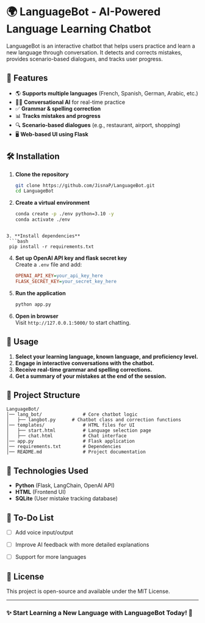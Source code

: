 # 🌍 LanguageBot - AI-Powered Language Learning Chatbot  

LanguageBot is an interactive chatbot that helps users practice and learn a new language through conversation. It detects and corrects mistakes, provides scenario-based dialogues, and tracks user progress.  

## 🚀 Features  
- 🌎 **Supports multiple languages** (French, Spanish, German, Arabic, etc.)  
- 🧑‍🏫 **Conversational AI** for real-time practice  
- ✅ **Grammar & spelling correction**  
- 📊 **Tracks mistakes and progress**  
- 🔍 **Scenario-based dialogues** (e.g., restaurant, airport, shopping)  
- 🖥️ **Web-based UI using Flask**  

## 🛠️ Installation  

1. **Clone the repository**  
   ```bash
   git clone https://github.com/JisnaP/LanguageBot.git
   cd LanguageBot
   ```

2. **Create a virtual environment**  
   ```bash
   conda create -p ./env python=3.10 -y
   conda activate ./env
  ```

3. **Install dependencies**  
   ```bash
   pip install -r requirements.txt
   ```
   
4. **Set up OpenAI API key and flask secret key**  
   Create a `.env` file and add:  
   ```ini
   OPENAI_API_KEY=your_api_key_here
   FLASK_SECRET_KEY=your_secret_key_here
   ```

5. **Run the application**  
   ```bash
   python app.py
   ```

6. **Open in browser**  
   Visit `http://127.0.0.1:5000/` to start chatting.  

## 📜 Usage  
1. **Select your learning language, known language, and proficiency level.**  
2. **Engage in interactive conversations with the chatbot.**  
3. **Receive real-time grammar and spelling corrections.**  
4. **Get a summary of your mistakes at the end of the session.**  

## 📂 Project Structure  
```
LanguageBot/
│── lang_bot/               # Core chatbot logic  
│   ├── langbot.py      # Chatbot class and correction functions  
│── templates/              # HTML files for UI  
│   ├── start.html          # Language selection page  
│   ├── chat.html           # Chat interface                
│── app.py                  # Flask application  
│── requirements.txt        # Dependencies  
│── README.md               # Project documentation  
```

## 🤖 Technologies Used  
- **Python** (Flask, LangChain, OpenAI API)  
- **HTML** (Frontend UI)  
- **SQLite** (User mistake tracking database)  

## 📝 To-Do List  
- [ ] Add voice input/output  
- [ ] Improve AI feedback with more detailed explanations  
- [ ] Support for more languages  

 

## 📄 License  
This project is open-source and available under the MIT License.  

---

### ✨ Start Learning a New Language with LanguageBot Today! 🚀  
